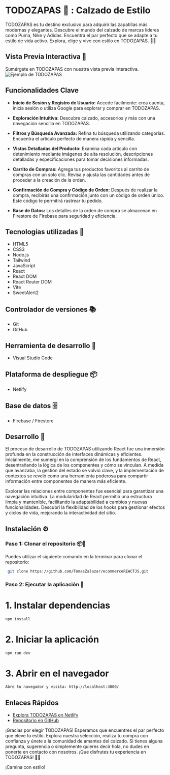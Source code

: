 # TODOZAPAS 👟 : Calzado de Estilo

TODOZAPAS es tu destino exclusivo para adquirir las zapatillas más modernas y elegantes. Descubre el mundo del calzado de marcas líderes como Puma, Nike y Adidas. Encuentra el par perfecto que se adapte a tu estilo de vida activo. Explora, elige y vive con estilo en TODOZAPAS. 👟✨



## Vista Previa Interactiva 🎥
Sumérgete en TODOZAPAS con nuestra vista previa interactiva.
![Ejemplo de TODOZAPAS](./src/assets/gif/GifTodoZapas.gif)



## Funcionalidades Clave

- **Inicio de Sesión y Registro de Usuario:**
  Accede fácilmente: crea cuenta, inicia sesión o utiliza Google para explorar y comprar en TODOZAPAS.

- **Exploración Intuitiva:**
  Descubre calzado, accesorios y más con una navegación sencilla en TODOZAPAS.

- **Filtros y Búsqueda Avanzada:**
  Refina tu búsqueda utilizando categorías. Encuentra el artículo perfecto de manera rápida y sencilla.

- **Vistas Detalladas del Producto:**
  Examina cada artículo con detenimiento mediante imágenes de alta resolución, descripciones detalladas y especificaciones para tomar decisiones informadas.

- **Carrito de Compras:**
  Agrega tus productos favoritos al carrito de compras con un solo clic. Revisa y ajusta las cantidades antes de proceder a la creación de la orden.

- **Confirmación de Compra y Código de Orden:**
  Después de realizar la compra, recibirás una confirmación junto con un código de orden único. Este código te permitirá rastrear tu pedido.

- **Base de Datos:**
  Los detalles de la orden de compra se almacenan en Firestore de Firebase para seguridad y eficiencia.

## Tecnologías utilizadas 📖

- HTML5
- CSS3
- Node.js
- Tailwind
- JavaScript
- React
- React DOM
- React Router DOM
- Vite
- SweetAlert2

## Controlador de versiones 📚

- Git
- GitHub

## Herramienta de desarrollo 🔧

- Visual Studio Code

## Plataforma de despliegue 📦

- Netlify

## Base de datos 🗄️

- Firebase / Firestore

## Desarrollo 🌟

El proceso de desarrollo de TODOZAPAS utilizando React fue una inmersión profunda en la construcción de interfaces dinámicas y eficientes. Inicialmente, me sumergí en la comprensión de los fundamentos de React, desentrañando la lógica de los componentes y cómo se vinculan. A medida que avanzaba, la gestión del estado se volvió clave, y la implementación de contextos se reveló como una herramienta poderosa para compartir información entre componentes de manera más eficiente.

Explorar las relaciones entre componentes fue esencial para garantizar una navegación intuitiva. La modularidad de React permitió una estructura limpia y mantenible, facilitando la adaptabilidad a cambios y nuevas funcionalidades. Descubrí la flexibilidad de los hooks para gestionar efectos y ciclos de vida, mejorando la interactividad del sitio.


## Instalación ⚙️

### Paso 1: Clonar el repositorio 📦📂

Puedes utilizar el siguiente comando en la terminar para clonar el repositorio:


```bash
 git clone https://github.com/TomasZalazar/ecommerceREACTJS.git
```
### Paso 2: Ejecutar la aplicación 🚀

# 1. Instalar dependencias
```bash
npm install
```
# 2. Iniciar la aplicación
```bash
npm run dev
```
# 3. Abrir en el navegador
```bash
Abre tu navegador y visita: http://localhost:3000/
```

## Enlaces Rápidos

- [Explora TODOZAPAS en Netlify](https://todozapas.netlify.app/)
- [Repositorio en GitHub](https://github.com/TomasZalazar/ecommerceREACTJS)

¡Gracias por elegir TODOZAPAS! Esperamos que encuentres el par perfecto que eleve tu estilo. Explora nuestra selección, realiza tu compra con confianza y únete a la comunidad de amantes del calzado. Si tienes alguna pregunta, sugerencia o simplemente quieres decir hola, no dudes en ponerte en contacto con nosotros. ¡Que disfrutes tu experiencia en TODOZAPAS! 👟✨

¡Camina con estilo!

